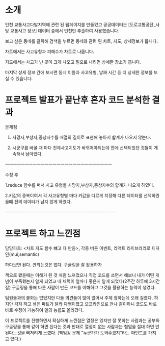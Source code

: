 # 소개
 인천 교통사고다발지역에 관련 된 웹페이지를 만들었고 공공데이터는 [도로교통공단_사망 교통사고 정보] 데이터 중에서 인천만 추출하여 사용했습니다.

보고 싶은 동네를 클릭해 검색을 누르면
동네와 관련 된 차트, 지도, 상세정보가 뜹니다.

차트에서는 사고유형과 피해수가 차트로 나옵니다.

지도에서는 사고가 난 곳이 크게 나오고
밑으로 내리면 상세한 장소가 뜹니다.

마지막 상세 정보 칸에 보시면 동네 이름과 사고유형, 날짜 시간 등 더 상세한 정보를 보실 수 있습니다.

# 프로젝트 발표가 끝난후 혼자 코드 분석한 결과

문제점 

1. 사망자,부상자,중상자수를 배열의 길이로  표현해  놓아서 합계가 나오지 않는다.

2. 시군구를 바꿀 때 마다 전체사고지도가 바뀌어야되는데  전에 선택되었던 것들이 계속해서 남아있다.

ㅡㅡㅡㅡㅡㅡㅡㅡㅡㅡㅡㅡㅡㅡㅡㅡㅡㅡㅡㅡㅡㅡㅡㅡㅡㅡㅡ

수정 후

1.reduce 함수를 써서 사고 유형별 사망자,부상자,중상자수의 합계가 나오게 하였다.

2.키값의 중복이여서 각 사고유형별 마다 키값을 다르게 지정해 다른 데이터를 선택하였을떄 전의 데이터가 남지 않게 하였다.

ㅡㅡㅡㅡㅡㅡㅡㅡㅡㅡㅡㅡㅡㅡㅡㅡㅡㅡㅡㅡㅡㅡㅡㅡㅡㅡㅡㅡ
# 프로젝트 하고 느낀점

담당파트: <차트 지도 함수 뺴고 다 만듬>, 각종 버튼 이벤트, 리액트 라이브러리로 디자인(mui,semantic)

하다보면 된다. 안되는것은 없다. 구글링을 잘 활용하자

책으로 봤을때는 이해가 된 것 처럼 느껴졌으나 직접 코드를 쓰면서 해보니 내가 어떤 개념이 부족했는지 알게 되었고 
내 체력이 얼마나 좋은지 알게 되었다(2주간 하루에 3시간 잠)
구글링을 통해 다른 사람이 만든 코드를 이해하고 그것을 활용하는 능력이 생겼다.

팀원들과의 불화는 없었지만 다들 의견들이 많이 없어서 주제 정하는데 오래 걸렸다. 
하지만 각자 하고 싶은 파트가 달라 다행이였고 오프라인으로 만나 같이하니 코드도 바로바로 수정이 가능하여 일의 능률도 올라갔다.

이 프로젝트를 진행하면서 확실하게 느낀점은 열정은 있지만 잘 못하는 사람과는 공부와 구글링을 통해 같이 하면 된다는 것과 반대로 열정이 없는 사람과는 협업을 절대 하면 안된다는것을 뼈저리게 느꼈다.
(책임감 문제 "누군가가 도와주겠지"라는 마인드를 가지고 있다.)




